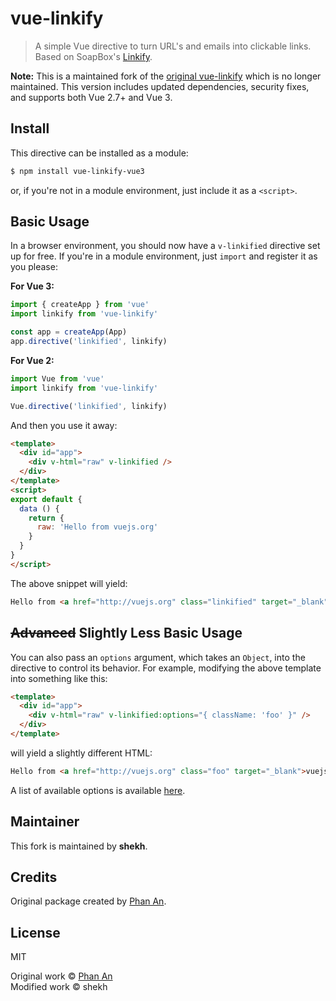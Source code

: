 # vue-linkify

> A simple Vue directive to turn URL's and emails into clickable links. Based on SoapBox's [Linkify](https://github.com/SoapBox/linkifyjs).

**Note:** This is a maintained fork of the [original vue-linkify](https://github.com/phanan/vue-linkify) which is no longer maintained. This version includes updated dependencies, security fixes, and supports both Vue 2.7+ and Vue 3.

## Install

This directive can be installed as a module:

``` bash
$ npm install vue-linkify-vue3
```

or, if you're not in a module environment, just include it as a `<script>`.

## Basic Usage

In a browser environment, you should now have a `v-linkified` directive set up for free. If you're in a module environment, just `import` and register it as you please:

**For Vue 3:**
``` js
import { createApp } from 'vue'
import linkify from 'vue-linkify'

const app = createApp(App)
app.directive('linkified', linkify)
```

**For Vue 2:**
``` js
import Vue from 'vue'
import linkify from 'vue-linkify'

Vue.directive('linkified', linkify)
```

And then you use it away:

``` html
<template>
  <div id="app">
    <div v-html="raw" v-linkified />
  </div>
</template>
<script>
export default {
  data () {
    return {
      raw: 'Hello from vuejs.org'
    }
  }
}
</script>
```

The above snippet will yield:

``` html
Hello from <a href="http://vuejs.org" class="linkified" target="_blank">vuejs.org</a>
```

## ~~Advanced~~ Slightly Less Basic Usage

You can also pass an `options` argument, which takes an `Object`, into the directive to control its behavior. For example, modifying the above template into something like this:

``` html
<template>
  <div id="app">
    <div v-html="raw" v-linkified:options="{ className: 'foo' }" />
  </div>
</template>
```

will yield a slightly different HTML:

``` html
Hello from <a href="http://vuejs.org" class="foo" target="_blank">vuejs.org</a>
```

A list of available options is available [here](http://soapbox.github.io/linkifyjs/docs/options.html).

## Maintainer

This fork is maintained by **shekh**.

## Credits

Original package created by [Phan An](http://phanan.net).

## License

MIT

Original work &copy; [Phan An](http://phanan.net)  
Modified work &copy; shekh
